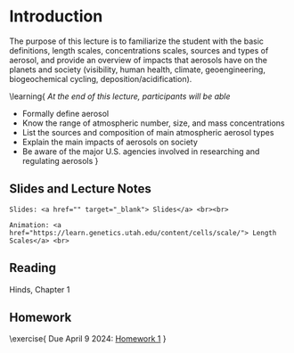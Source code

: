 
# Introduction

The purpose of this lecture is to familiarize the student with the basic definitions, length scales, concentrations scales, sources and types of aerosol, and provide an overview of impacts that aerosols have on the planets and society (visibility, human health, climate, geoengineering, biogeochemical cycling, deposition/acidification). 

\learning{
*At the end of this lecture, participants will be able*
- Formally define aerosol
- Know the range of atmospheric number, size, and mass concentrations
- List the sources and composition of main atmospheric aerosol types
- Explain the main impacts of aerosols on society
- Be aware of the major U.S. agencies involved in researching and regulating aerosols 
}

## Slides and Lecture Notes

~~~
Slides: <a href="" target="_blank"> Slides</a> <br><br>
~~~

~~~
Animation: <a href="https://learn.genetics.utah.edu/content/cells/scale/"> Length Scales</a> <br>
~~~

## Reading
Hinds, Chapter 1

## Homework

\exercise{
Due April 9 2024: [Homework 1](https://docs.google.com/document/d/1vF_-_lYQiCHsr-pJ-S0UpHihkv0AsgQgAnPl_jCY2qc/edit?usp=sharing)
}

